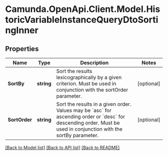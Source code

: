 # Camunda.OpenApi.Client.Model.HistoricVariableInstanceQueryDtoSortingInner

## Properties

Name | Type | Description | Notes
------------ | ------------- | ------------- | -------------
**SortBy** | **string** | Sort the results lexicographically by a given criterion. Must be used in conjunction with the sortOrder parameter. | [optional] 
**SortOrder** | **string** | Sort the results in a given order. Values may be &#x60;asc&#x60; for ascending order or &#x60;desc&#x60; for descending order. Must be used in conjunction with the sortBy parameter. | [optional] 

[[Back to Model list]](../README.md#documentation-for-models) [[Back to API list]](../README.md#documentation-for-api-endpoints) [[Back to README]](../README.md)

